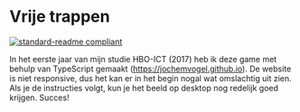 # Vrije trappen

[![standard-readme compliant](https://img.shields.io/badge/readme%20style-standard-brightgreen.svg?style=flat-square)](https://github.com/RichardLitt/standard-readme)

In het eerste jaar van mijn studie HBO-ICT (2017) heb ik deze game met behulp van TypeScript gemaakt (https://jochemvogel.github.io). De website is niet responsive, dus het kan er in het begin nogal wat omslachtig uit zien. Als je de instructies volgt, kun je het beeld op desktop nog redelijk goed krijgen. Succes!
